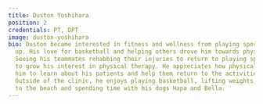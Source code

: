 ```yaml
---
title: Duston Yoshihara
position: 2
credentials: PT, DPT
image: duston-yoshihara
bio: Duston became interested in fitness and wellness from playing sports while growing
  up. His love for basketball and helping others drove him towards physical therapy.
  Seeing his teammates rehabbing their injuries to return to playing sports helped
  to grow his interest in physical therapy. He appreciates how physical therapy allows
  him to learn about his patients and help them return to the activities they love.
  Outside of the clinic, he enjoys playing basketball, lifting weights, hiking, going
  to the beach and spending time with his dogs Hapa and Bella.
---
```


